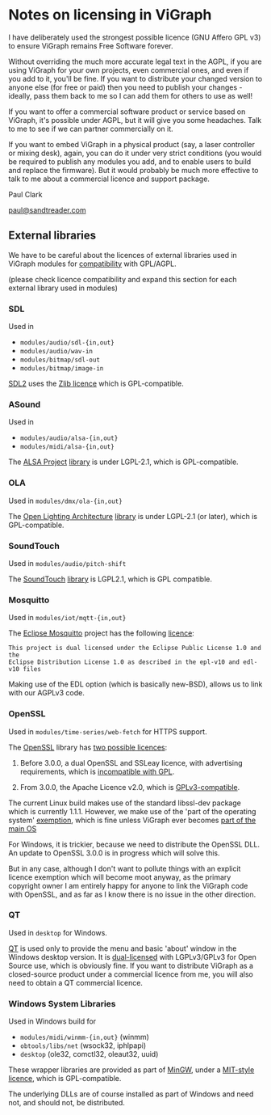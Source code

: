 # Notes on licensing in ViGraph

I have deliberately used the strongest possible licence (GNU Affero GPL v3)
to ensure ViGraph remains Free Software forever.

Without overriding the much more accurate legal text in the AGPL, if
you are using ViGraph for your own projects, even commercial ones,
and even if you add to it, you'll be fine.  If you want to distribute your
changed version to anyone else (for free or paid) then you need to publish
your changes - ideally, pass them back to me so I can add them for others to
use as well!

If you want to offer a commercial software product or service based on
ViGraph, it's possible under AGPL, but it will give you some
headaches.  Talk to me to see if we can partner commercially on it.

If you want to embed ViGraph in a physical product (say, a laser controller
or mixing desk), again, you can do it under very strict conditions (you would
be required to publish any modules you add, and 
to enable users to build and replace the firmware).  But it
would probably be much more effective to talk to me about a commercial
licence and support package.

Paul Clark

[paul@sandtreader.com](mailto:paul@sandtreader.com)

## External libraries

We have to be careful about the licences of external libraries used in ViGraph
modules for [compatibility](https://www.gnu.org/licenses/license-list.html#GPLCompatibleLicenses) with GPL/AGPL.

(please check licence compatibility and expand this section for each
external library used in modules)

### SDL

Used in

* `modules/audio/sdl-{in,out}`
* `modules/audio/wav-in`
* `modules/bitmap/sdl-out`
* `modules/bitmap/image-in`

[SDL2](https://www.libsdl.org/) uses the [Zlib licence](https://www.libsdl.org/license.php) which is GPL-compatible.

### ASound

Used in

* `modules/audio/alsa-{in,out}`
* `modules/midi/alsa-{in,out}`

The [ALSA Project](https://alsa-project.org/) [library](https://github.com/alsa-project/alsa-lib) is under LGPL-2.1, which is GPL-compatible.

### OLA

Used in `modules/dmx/ola-{in,out}`

The [Open Lighting Architecture](https://www.openlighting.org/ola/) [library](https://github.com/OpenLightingProject/ola) is under LGPL-2.1 (or later),
which is GPL-compatible.

### SoundTouch

Used in `modules/audio/pitch-shift`

The [SoundTouch](http://soundtouch.surina.net/) [library](https://gitlab.com/soundtouch/soundtouch) is LGPL2.1, which is GPL compatible.

### Mosquitto

Used in `modules/iot/mqtt-{in,out}`

The [Eclipse Mosquitto](https://github.com/eclipse/mosquitto) project has the following [licence](https://github.com/eclipse/mosquitto/blob/master/LICENSE.txt):

    This project is dual licensed under the Eclipse Public License 1.0 and the
    Eclipse Distribution License 1.0 as described in the epl-v10 and edl-v10 files

Making use of the EDL option (which is basically new-BSD), allows us to link
with our AGPLv3 code.

### OpenSSL

Used in `modules/time-series/web-fetch` for HTTPS support.

The [OpenSSL](https://openssl.org) library has [two possible licences](https://www.openssl.org/source/license.html):

1. Before 3.0.0, a dual OpenSSL and SSLeay licence, with advertising
requirements, which is [incompatible with GPL](https://www.gnu.org/licenses/license-list.html#OpenSSL).

2. From 3.0.0, the Apache Licence v2.0, which is [GPLv3-compatible](https://www.gnu.org/licenses/license-list.html#apache2).

The current Linux build makes use of the standard libssl-dev package which
is currently 1.1.1.  However, we make use of the 'part of the operating system'
[exemption](https://www.openssl.org/docs/faq.html#LEGAL2),
which is fine unless ViGraph ever becomes
[part of the main OS]( https://lists.debian.org/debian-legal/2002/10/msg00113.html)

For Windows, it is trickier, because we need to distribute the OpenSSL DLL.  An
update to OpenSSL 3.0.0 is in progress which will solve this.

But in any case, although I don't want to pollute things with an explicit
licence exemption which will become moot anyway, as the primary
copyright owner I am entirely happy for anyone to link the ViGraph
code with OpenSSL, and as far as I know there is no issue in the other
direction.

### QT

Used in `desktop` for Windows.

[QT](https://www.qt.io/) is used only to provide the menu and basic 'about' window in the Windows desktop version.  It is [dual-licensed](https://www.qt.io/licensing/) with LGPLv3/GPLv3 for Open Source use, which is obviously fine.  If you want to distribute ViGraph as a
closed-source product under a commercial licence from me, you will also need to obtain a QT commercial licence.

### Windows System Libraries

Used in Windows build for

* `modules/midi/winmm-{in,out}` (winmm)
* `obtools/libs/net` (wsock32, iphlpapi)
* `desktop` (ole32, comctl32, oleaut32, uuid)

These wrapper libraries are provided as part of [MinGW](http://mingw.org),
under a [MIT-style licence](http://mingw.org/license), which is GPL-compatible.

The underlying DLLs are of course installed as part of Windows and need not,
and should not, be distributed.

